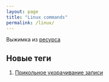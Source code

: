 ```yaml
---
layout: page
title: "Linux commands"
permalink: /linux/
---
```


Выжимка из [ресурса](https://sass-scss.ru/documentation/)

##  Новые теги

 1. [Прикольное укорачивание записи](/SASS_DOCS/index.html)
 
